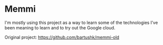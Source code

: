 # Memmi

I'm mostly using this project as a way to learn some of the technologies I've been meaning to learn and to try out the Google cloud.

Original project: https://github.com/bartushk/memmi-old
